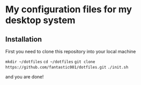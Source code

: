 
My configuration files for my desktop system 
============================================

Installation
------------

First you need to clone this repository into your local machine 

`mkdir ~/dotfiles`
`cd ~/dotfiles`
`git clone https://github.com/fantastic001/dotfiles.git`
`./init.sh`

and you are done!


